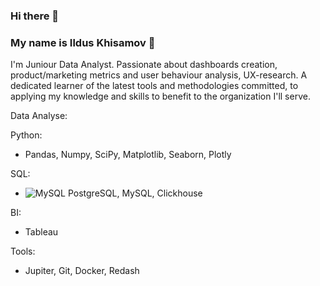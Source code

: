 ### **Hi there** 👋

### **My name is Ildus Khisamov** 🙋

I'm Juniour Data Analyst. Passionate about dashboards creation, product/marketing metrics and user behaviour analysis, UX-research. A dedicated learner of the latest tools and methodologies committed, to applying my knowledge and skills to benefit to the organization I'll serve.

Data Analyse:

Python: 
- Pandas, Numpy, SciPy, Matplotlib, Seaborn, Plotly

SQL:
- ![MySQL](https://img.shields.io/badge/mysql-4479A1.svg?style=for-the-badge&logo=mysql&logoColor=white) PostgreSQL, MySQL, Clickhouse

BI:
- Tableau
 
Tools:
- Jupiter, Git, Docker, Redash
